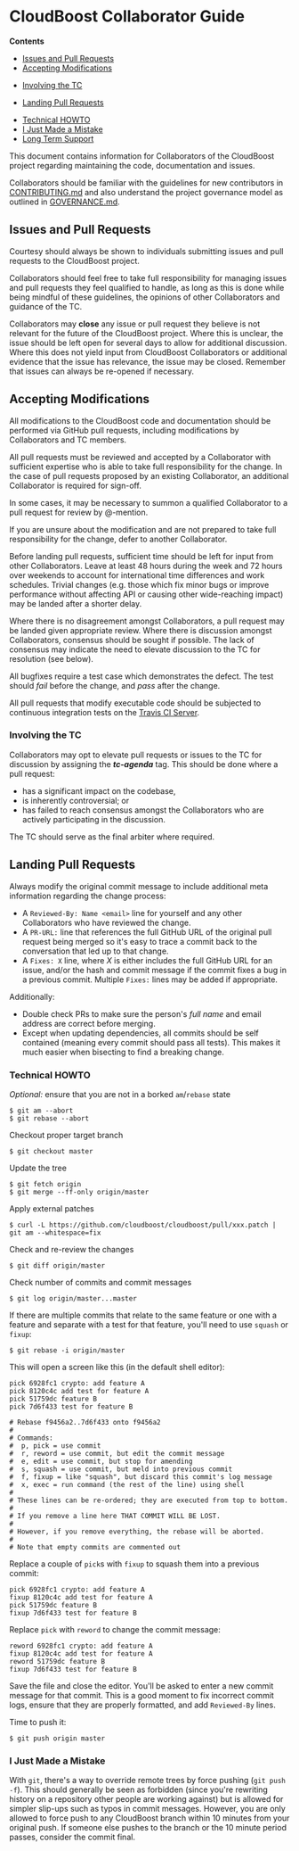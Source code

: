 # CloudBoost Collaborator Guide

**Contents**

* [Issues and Pull Requests](#issues-and-pull-requests)
* [Accepting Modifications](#accepting-modifications)
 - [Involving the TC](#involving-the-tc)
* [Landing Pull Requests](#landing-pull-requests)
 - [Technical HOWTO](#technical-howto)
 - [I Just Made a Mistake](#i-just-made-a-mistake)
 - [Long Term Support](#long-term-support)

This document contains information for Collaborators of the CloudBoost
project regarding maintaining the code, documentation and issues.

Collaborators should be familiar with the guidelines for new
contributors in [CONTRIBUTING.md](./CONTRIBUTING.md) and also
understand the project governance model as outlined in
[GOVERNANCE.md](./GOVERNANCE.md).

## Issues and Pull Requests

Courtesy should always be shown to individuals submitting issues and
pull requests to the CloudBoost project.

Collaborators should feel free to take full responsibility for
managing issues and pull requests they feel qualified to handle, as
long as this is done while being mindful of these guidelines, the
opinions of other Collaborators and guidance of the TC.

Collaborators may **close** any issue or pull request they believe is
not relevant for the future of the CloudBoost project. Where this is
unclear, the issue should be left open for several days to allow for
additional discussion. Where this does not yield input from CloudBoost
Collaborators or additional evidence that the issue has relevance, the
issue may be closed. Remember that issues can always be re-opened if
necessary.

## Accepting Modifications

All modifications to the CloudBoost code and documentation should be
performed via GitHub pull requests, including modifications by
Collaborators and TC members.

All pull requests must be reviewed and accepted by a Collaborator with
sufficient expertise who is able to take full responsibility for the
change. In the case of pull requests proposed by an existing
Collaborator, an additional Collaborator is required for sign-off.

In some cases, it may be necessary to summon a qualified Collaborator
to a pull request for review by @-mention.

If you are unsure about the modification and are not prepared to take
full responsibility for the change, defer to another Collaborator.

Before landing pull requests, sufficient time should be left for input
from other Collaborators. Leave at least 48 hours during the week and
72 hours over weekends to account for international time differences
and work schedules. Trivial changes (e.g. those which fix minor bugs
or improve performance without affecting API or causing other
wide-reaching impact) may be landed after a shorter delay.

Where there is no disagreement amongst Collaborators, a pull request
may be landed given appropriate review. Where there is discussion
amongst Collaborators, consensus should be sought if possible. The
lack of consensus may indicate the need to elevate discussion to the
TC for resolution (see below).

All bugfixes require a test case which demonstrates the defect. The
test should *fail* before the change, and *pass* after the change.

All pull requests that modify executable code should be subjected to
continuous integration tests on the
[Travis CI Server](https://travis-ci.org/).

### Involving the TC

Collaborators may opt to elevate pull requests or issues to the TC for
discussion by assigning the ***tc-agenda*** tag. This should be done
where a pull request:

- has a significant impact on the codebase,
- is inherently controversial; or
- has failed to reach consensus amongst the Collaborators who are
  actively participating in the discussion.

The TC should serve as the final arbiter where required.

## Landing Pull Requests

Always modify the original commit message to include additional meta
information regarding the change process:

- A `Reviewed-By: Name <email>` line for yourself and any
  other Collaborators who have reviewed the change.
- A `PR-URL:` line that references the full GitHub URL of the original
  pull request being merged so it's easy to trace a commit back to the
  conversation that led up to that change.
- A `Fixes: X` line, where _X_ is either includes the full GitHub URL
  for an issue, and/or the hash and commit message if the commit fixes
  a bug in a previous commit. Multiple `Fixes:` lines may be added if
  appropriate.


Additionally:

- Double check PRs to make sure the person's _full name_ and email
  address are correct before merging.
- Except when updating dependencies, all commits should be self
  contained (meaning every commit should pass all tests). This makes
  it much easier when bisecting to find a breaking change.

### Technical HOWTO

_Optional:_ ensure that you are not in a borked `am`/`rebase` state

```text
$ git am --abort
$ git rebase --abort
```

Checkout proper target branch

```text
$ git checkout master
```

Update the tree

```text
$ git fetch origin
$ git merge --ff-only origin/master
```

Apply external patches

```text
$ curl -L https://github.com/cloudboost/cloudboost/pull/xxx.patch | git am --whitespace=fix
```

Check and re-review the changes

```text
$ git diff origin/master
```

Check number of commits and commit messages

```text
$ git log origin/master...master
```

If there are multiple commits that relate to the same feature or
one with a feature and separate with a test for that feature,
you'll need to use `squash` or `fixup`:

```text
$ git rebase -i origin/master
```

This will open a screen like this (in the default shell editor):

```text
pick 6928fc1 crypto: add feature A
pick 8120c4c add test for feature A
pick 51759dc feature B
pick 7d6f433 test for feature B

# Rebase f9456a2..7d6f433 onto f9456a2
#
# Commands:
#  p, pick = use commit
#  r, reword = use commit, but edit the commit message
#  e, edit = use commit, but stop for amending
#  s, squash = use commit, but meld into previous commit
#  f, fixup = like "squash", but discard this commit's log message
#  x, exec = run command (the rest of the line) using shell
#
# These lines can be re-ordered; they are executed from top to bottom.
#
# If you remove a line here THAT COMMIT WILL BE LOST.
#
# However, if you remove everything, the rebase will be aborted.
#
# Note that empty commits are commented out
```

Replace a couple of `pick`s with `fixup` to squash them into a
previous commit:

```text
pick 6928fc1 crypto: add feature A
fixup 8120c4c add test for feature A
pick 51759dc feature B
fixup 7d6f433 test for feature B
```

Replace `pick` with `reword` to change the commit message:

```text
reword 6928fc1 crypto: add feature A
fixup 8120c4c add test for feature A
reword 51759dc feature B
fixup 7d6f433 test for feature B
```

Save the file and close the editor. You'll be asked to enter a new
commit message for that commit. This is a good moment to fix incorrect
commit logs, ensure that they are properly formatted, and add
`Reviewed-By` lines.

Time to push it:

```text
$ git push origin master
```

### I Just Made a Mistake

With `git`, there's a way to override remote trees by force pushing
(`git push -f`). This should generally be seen as forbidden (since
you're rewriting history on a repository other people are working
against) but is allowed for simpler slip-ups such as typos in commit
messages. However, you are only allowed to force push to any CloudBoost
branch within 10 minutes from your original push. If someone else
pushes to the branch or the 10 minute period passes, consider the
commit final.

